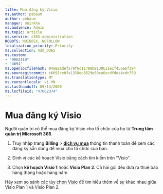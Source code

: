 ```yaml
---
title: Mua đăng ký Visio
ms.author: pebaum
author: pebaum
manager: mnirkhe
ms.audience: Admin
ms.topic: article
ms.service: o365-administration
ROBOTS: NOINDEX, NOFOLLOW
localization_priority: Priority
ms.collection: Adm_O365
ms.custom:
- "9002419"
- "4694"
ms.openlocfilehash: 04a82adef279f6c11789b8139621e1f456a6f394
ms.sourcegitcommit: c6692ce0fa1358ec3529e59ca0ecdfdea4cdc759
ms.translationtype: MT
ms.contentlocale: vi-VN
ms.lasthandoff: 09/14/2020
ms.locfileid: "47662374"
---
```

# <a name="purchase-visio-subscription"></a>Mua đăng ký Visio

Người quản trị có thể mua đăng ký Visio cho tổ chức của họ từ **Trung tâm quản trị Microsoft 365**.

1. Truy nhập trang **Billing**  >  **[dịch vụ mua](https://go.microsoft.com/fwlink/p/?linkid=868433)** thông tin thanh toán để xem các đăng ký sẵn dùng để mua cho tổ chức của bạn.

2. Định vị các kế hoạch Visio bằng cách tìm kiếm trên "Visio".

3. Chọn **kế hoạch Visio 1** hoặc **Visio Plan 2**. Cả hai gói đều đưa ra thuê bao hàng tháng hoặc hàng năm.

Hãy xem [so sánh các tùy chọn Visio](https://products.office.com/Visio/microsoft-visio-plans-and-pricing-compare-visio-options) để tìm hiểu thêm về sự khác nhau giữa Visio Plan 1 và Visio Plan 2.
